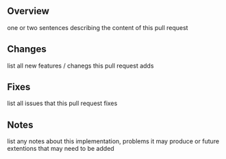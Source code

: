 ## Overview
one or two sentences describing the content of this pull request

## Changes
list all new features / chanegs this pull request adds

## Fixes
list all issues that this pull request fixes

## Notes
list any notes about this implementation, problems it may produce or future extentions that may need to be added
